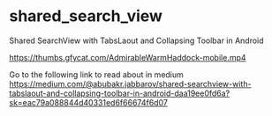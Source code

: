 # shared_search_view
Shared SearchView with TabsLaout and Collapsing Toolbar in Android

https://thumbs.gfycat.com/AdmirableWarmHaddock-mobile.mp4

Go to the following link to read about in medium 
https://medium.com/@abubakr.jabbarov/shared-searchview-with-tabslaout-and-collapsing-toolbar-in-android-daa19ee0fd6a?sk=eac79a088844d40331ed6f66674f6d07
